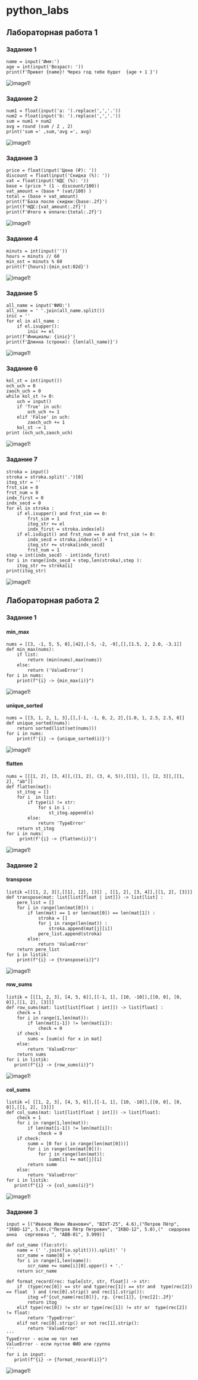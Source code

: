 # python_labs 
## Лабораторная работа 1 
### Задание 1 
```
name = input('Имя:')
age = int(input('Возраст: '))
print(f'Привет {name}! Через год тебе будет  {age + 1 }') 
```
![image1!](./images/lab01/img1.png)
### Задание 2
```
num1 = float(input('a: ').replace(',','.'))
num2 = float(input('b: ').replace(',','.'))
sum = num1 + num2
avg = round (sum / 2 , 2) 
print('sum =' ,sum,'avg =', avg)
```
![image1!](./images/lab01/img2.png)
### Задание 3
```
price = float(input('Цена (₽): '))
discount = float(input('Скидка (%): '))
vat = float(input('НДС (%): '))
base = (price * (1 - discount/100))
vat_amount = (base * (vat/100) )
total = (base + vat_amount) 
print(f'База после скидки:{base:.2f}')
print(f'НДС:{vat_amount:.2f}')
print(f'Итого к оплате:{total:.2f}')
```
![image1!](./images/lab01/img3.png)
### Задание 4
```
minuts = int(input(''))
hours = minuts // 60 
min_ost = minuts % 60 
print(f'{hours}:{min_ost:02d}') 
```
![image1!](./images/lab01/img4.png)
### Задание 5
```
all_name = input('ФИО:')
all_name = ' '.join(all_name.split())
inic = ''
for el in all_name :
    if el.isupper():
        inic += el
print(f'Инициалы: {inic}')
print(f'Длинна (строки): {len(all_name)}')
```
![image1!](./images/lab01/img5.png)
### Задание 6 
```
kol_st = int(input())
och_uch = 0
zaoch_uch = 0
while kol_st != 0:
    uch = input()
    if 'True' in uch:
        och_uch += 1
    elif 'False' in uch:
        zaoch_uch += 1
    kol_st -= 1
print (och_uch,zaoch_uch)
```
![image1!](./images/lab01/img6.png)
### Задание 7
```
stroka = input()
stroka = stroka.split('.')[0]
itog_str = ''
frst_sim = 0
frst_num = 0
indx_first = 0
indx_secd = 0
for el in stroka :
    if el.isupper() and frst_sim == 0:
        frst_sim = 1
        itog_str += el 
        indx_first = stroka.index(el)
    if el.isdigit() and frst_num == 0 and frst_sim != 0:
        indx_secd = stroka.index(el) + 1
        itog_str += stroka[indx_secd]
        frst_num = 1
step = int(indx_secd) - int(indx_first)
for i in range(indx_secd + step,len(stroka),step ):
    itog_str += stroka[i]
print(itog_str)
```
![image1!](./images/lab01/img7.png)

## Лабораторная работа 2
### Задание 1 
#### min_max 
```
nums = [[3, -1, 5, 5, 0],[42],[-5, -2, -9],[],[1.5, 2, 2.0, -3.1]]
def min_max(nums):
    if list:
        return (min(nums),max(nums))
    else:
        return ('ValueError')
for i in nums:
    print(f"{i} -> {min_max(i)}")
```
![image1!](./images/lab02/arrays/min_max.png)
#### unique_sorted
```
nums = [[3, 1, 2, 1, 3],[],[-1, -1, 0, 2, 2],[1.0, 1, 2.5, 2.5, 0]]
def unique_sorted(nums):
    return sorted(list(set(nums)))
for i in nums:
    print(f'{i} -> {unique_sorted(i)}')
```
![image1!](./images/lab02/arrays/unique_sorted.png)
#### flatten
```
nums = [[[1, 2], [3, 4]],([1, 2], (3, 4, 5)),[[1], [], [2, 3]],[[1, 2], "ab"]]
def flatten(mat):
    st_itog = []
    for i  in list:
        if type(i) != str:
            for s in i :
                st_itog.append(s)
        else:
            return 'TypeError'
    return st_itog
for i in nums:
     print(f'{i} -> {flatten(i)}')
```
![image1!](./images/lab02/arrays/flatten.png)
### Задание 2
#### transpose
```
listik =[[[1, 2, 3]],[[1], [2], [3]] , [[1, 2], [3, 4]],[[1, 2], [3]]]
def transpose(mat: list[list[float | int]]) -> list[list] :
    pere_list = []
    for i in range(len(mat[0])) :
        if len(mat) == 1 or len(mat[0]) == len(mat[1]) :
            stroka = []
            for j in range(len(mat)) :
                stroka.append(mat[j][i])
            pere_list.append(stroka)
        else:
            return 'ValueError'
    return pere_list
for i in listik:
    print(f"{i} -> {transpose(i)}")
```
![image1!](./images/lab02/matrix/matrix.png)
#### row_sums
```
listik = [[[1, 2, 3], [4, 5, 6]],[[-1, 1], [10, -10]],[[0, 0], [0, 0]],[[1, 2], [3]]]
def row_sums(mat: list[list[float | int]]) -> list[float] :
    check = 1
    for i in range(1,len(mat)):
        if len(mat[i-1]) != len(mat[i]):
            check = 0
    if check:
        sums = [sum(x) for x in mat]
    else:
        return 'ValueError'
    return sums
for i in listik:
   print(f"{i} -> {row_sums(i)}")
```
![image1!](./images/lab02/matrix/row_sums.png)
#### col_sums
```
listik =[ [[1, 2, 3], [4, 5, 6]],[[-1, 1], [10, -10]],[[0, 0], [0, 0]],[[1, 2], [3]]] 
def col_sums(mat: list[list[float | int]]) -> list[float]:
    check = 1
    for i in range(1,len(mat)):
        if len(mat[i-1]) != len(mat[i]):
            check = 0
    if check:
        summ = [0 for i in range(len(mat[0]))]
        for i in range(len(mat[0])):
            for j in range(len(mat)):
                summ[i] += mat[j][i]
        return summ 
    else:
        return 'ValueError'
for i in listik:
   print(f"{i} -> {col_sums(i)}")
```
![image1!](./images/lab02/matrix/col_sums.png)
### Задание 3
```
input = [("Иванов Иван Иванович", "BIVT-25", 4.6),("Петров Пётр", "IKBO-12", 5.0),("Петров Пётр Петрович", "IKBO-12", 5.0),("  сидорова  анна   сергеевна ", "ABB-01", 3.999)]

def cut_name (fio:str):
    name = (' '.join(fio.split())).split(' ')
    scr_name = name[0] + ' '
    for i in range(1,len(name)):
        scr_name += name[i][0].upper() + '.'
    return scr_name

def format_record(rec: tuple[str, str, float]) -> str:
    if  (type(rec[0]) == str and type(rec[1]) == str and  type(rec[2]) == float  ) and (rec[0].strip() and rec[1].strip()):
        itog =f'{cut_name(rec[0])}, гр. {rec[1]}, {rec[2]:.2f}'
        return itog
    elif type(rec[0]) != str or type(rec[1]) != str or  type(rec[2]) != float: 
        return 'TypeError' 
    elif not rec[0].strip() or not rec[1].strip():
        return 'ValueError'
'''
TypeError - если не тот тип 
ValueError - если пустое ФИО или группа 
'''
for i in input:
   print(f"{i} -> {format_record(i)}")

```
![image1!](./images/lab02/C.png)